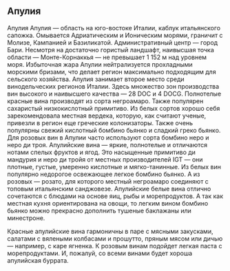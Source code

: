 ## Апулия 

Апулия
Апулия — область на юго-востоке Италии, каблук итальянского сапожка. Омывается Адриатическим и Ионическим морями, граничит с Молизе, Кампанией и Базиликатой. Административный центр — город Бари. Несмотря на достаточно гористый ландшафт, наивысшая точка области — Монте-Корнаккья — не превышает 1 152 м над уровнем моря.
Избыточная жара Апулии нейтрализуется прохладными морскими бризами, что делает регион максимально подходящим для сельского хозяйства. 
Апулия занимает второе место среди винодельческих регионов Италии. Здесь множество зон производства вин высокого и наивысшего качества — 28 DOC и 4 DOCG.
Полнотелые красные вина производят из сорта негроамаро. Также популярен сахаристый низкокислотный примитиво.
Из белых сортов хорошо себя зарекомендовала местная вердека, которую, как считают ученые, привезли в регион еще греческие колонизаторы. Также очень популярны свежий кислотный бомбино бьянко и сладкий греко бьянко. 
Для розовых вин в Апулии часто используют сорта бомбино неро и неро ди троя.
Апулийские вина — яркие, полнотелые и отличаются нотами спелых фруктов и ягод. Это насыщенные примитиво ди мандурия и неро ди тройя от местных производителей IGT — они плотные, густые, умеренно кислотные и мягко-танинные.
Из белых вин популярно недорогое освежающее легкое бомбино бьянко. А из розовых — розато, для которого местный негроамаро соединяют с топовым итальянским санджовезе.
Апулийские белые вина отлично сочетаются с блюдами на основе яиц, рыбы и морепродуктов. А так как местная кухня ориентирована на овощи, то легким вином бомбино бьянко можно прекрасно дополнить тушеные баклажаны или минестроне.

Красные апулийские вина гармоничны в паре с мясными закусками, салатами с вялеными колбасами и прошутто, пряным мясом или дичью — например, с каре ягненка. К розовым винам подойдет легкая паста с морепродуктами. И, пожалуй, со всеми винами будет хороша апулийская буррата.
